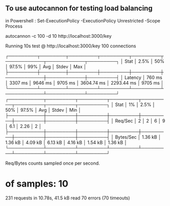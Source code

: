  ## To use autocannon for testing load balancing
 
 in Powershell :   Set-ExecutionPolicy -ExecutionPolicy Unrestricted -Scope Process

 autocannon -c 100 -d 10  http://localhost:3000/key

 Running 10s test @ http://localhost:3000/key
100 connections


┌─────────┬────────┬─────────┬─────────┬─────────┬────────────┬────────────┬─────────┐
│ Stat    │ 2.5%   │ 50%     │ 97.5%   │ 99%     │ Avg        │ Stdev      │ Max     │
├─────────┼────────┼─────────┼─────────┼─────────┼────────────┼────────────┼─────────┤
│ Latency │ 760 ms │ 3307 ms │ 9646 ms │ 9705 ms │ 3604.74 ms │ 2293.44 ms │ 9705 ms │
└─────────┴────────┴─────────┴─────────┴─────────┴────────────┴────────────┴─────────┘
┌───────────┬─────────┬─────────┬─────────┬─────────┬─────────┬─────────┬─────────┐
│ Stat      │ 1%      │ 2.5%    │ 50%     │ 97.5%   │ Avg     │ Stdev   │ Min     │
├───────────┼─────────┼─────────┼─────────┼─────────┼─────────┼─────────┼─────────┤
│ Req/Sec   │ 2       │ 2       │ 6       │ 9       │ 6.1     │ 2.26    │ 2       │
├───────────┼─────────┼─────────┼─────────┼─────────┼─────────┼─────────┼─────────┤
│ Bytes/Sec │ 1.36 kB │ 1.36 kB │ 4.09 kB │ 6.13 kB │ 4.16 kB │ 1.54 kB │ 1.36 kB │
└───────────┴─────────┴─────────┴─────────┴─────────┴─────────┴─────────┴─────────┘

Req/Bytes counts sampled once per second.
# of samples: 10

231 requests in 10.78s, 41.5 kB read
70 errors (70 timeouts)